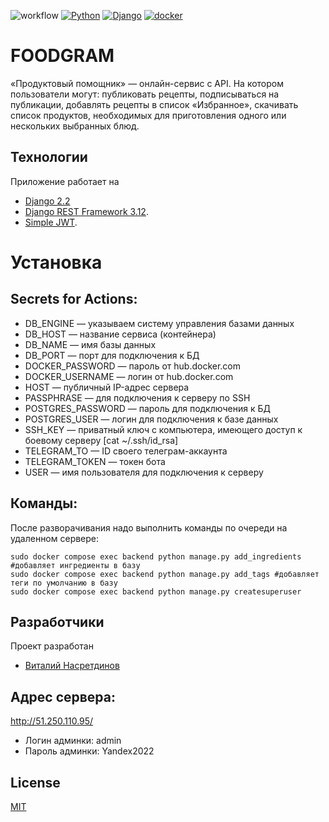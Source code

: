 ![workflow](https://github.com/nasretdinovs/foodgram-project-react/actions/workflows/main.yml/badge.svg)
[![Python](https://img.shields.io/badge/-Python-464646?style=flat-square&logo=Python)](https://www.python.org/)
[![Django](https://img.shields.io/badge/-Django-464646?style=flat-square&logo=Django)](https://www.djangoproject.com/)
[![docker](https://img.shields.io/badge/-Docker-464646?style=flat-square&logo=docker)](https://www.docker.com/)

# FOODGRAM

«Продуктовый помощник» — онлайн-сервис с API. На котором пользователи могут:
публиковать рецепты, подписываться на публикации,
добавлять рецепты в список «Избранное», скачивать список продуктов,
необходимых для приготовления одного или нескольких выбранных блюд.

## Технологии

Приложение работает на
- [Django 2.2](https://www.djangoproject.com/download/)
- [Django REST Framework 3.12](https://www.django-rest-framework.org/#installation).
- [Simple JWT](https://django-rest-framework-simplejwt.readthedocs.io/en/latest/).

# Установка
## Secrets for Actions:

- DB_ENGINE — указываем систему управления базами данных
- DB_HOST — название сервиса (контейнера)
- DB_NAME — имя базы данных
- DB_PORT — порт для подключения к БД
- DOCKER_PASSWORD — пароль от hub.docker.com
- DOCKER_USERNAME — логин от hub.docker.com
- HOST — публичный IP-адрес сервера
- PASSPHRASE — для подключения к серверу по SSH
- POSTGRES_PASSWORD — пароль для подключения к БД
- POSTGRES_USER — логин для подключения к базе данных
- SSH_KEY — приватный ключ с компьютера, имеющего доступ к боевому серверу [cat ~/.ssh/id_rsa]
- TELEGRAM_TO — ID своего телеграм-аккаунта
- TELEGRAM_TOKEN — токен бота
- USER — имя пользователя для подключения к серверу

## Команды:
После разворачивания надо выполнить команды по очереди на удаленном сервере:
```
sudo docker compose exec backend python manage.py add_ingredients #добавляет ингредиенты в базу
sudo docker compose exec backend python manage.py add_tags #добавляет теги по умолчанию в базу
sudo docker compose exec backend python manage.py createsuperuser
```

## Разработчики

Проект разработан
- [Виталий Насретдинов](https://github.com/nasretdinovs)

## Адрес сервера:
http://51.250.110.95/
- Логин админки: admin
- Пароль админки: Yandex2022

## License
[MIT](https://choosealicense.com/licenses/mit/)
